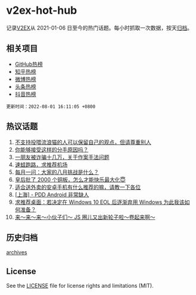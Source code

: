 # v2ex-hot-hub

 记录[V2EX](https://www.v2ex.com/)从 2021-01-06 日至今的热门话题。每小时抓取一次数据，按天[归档](archives)。
 
 ## 相关项目

- [GitHub热榜](https://github.com/lonnyzhang423/github-hot-hub)
- [知乎热榜](https://github.com/lonnyzhang423/zhihu-hot-hub)
- [微博热榜](https://github.com/lonnyzhang423/weibo-hot-hub)
- [头条热榜](https://github.com/lonnyzhang423/toutiao-hot-hub)
- [抖音热榜](https://github.com/lonnyzhang423/douyin-hot-hub)


 `更新时间：2022-08-01 16:11:05 +0800`

## 热议话题

1. [不支持投喂流浪猫的人可以保留自己的观点，但请尊重别人](https://www.v2ex.com/t/869852)
1. [你能够接受这样的分手原因吗？](https://www.v2ex.com/t/869788)
1. [一朋友被诈骗十几万，关于作案手法问题](https://www.v2ex.com/t/869882)
1. [速蛙跑路，求推荐机场](https://www.v2ex.com/t/869861)
1. [每月一问：大家的八月挑战是什么？](https://www.v2ex.com/t/869890)
1. [皇后批了 2000 个铜板，怎么才能快乐最大化😇](https://www.v2ex.com/t/869936)
1. [适合送外卖的安卓手机有什么推荐的嘛，请教一下各位](https://www.v2ex.com/t/869810)
1. [[上海] - PDD Android 非常缺人](https://www.v2ex.com/t/869790)
1. [求推荐桌面：若决定在 Windows 10 EOL 后逐渐弃用 Windows 为此我该如何准备？](https://www.v2ex.com/t/869835)
1. [来～来～来～小伙子们～ JS 圈儿又出新轮子啦～卷起来啊～](https://www.v2ex.com/t/869858)

## 历史归档

[archives](archives)

## License

See the [LICENSE](LICENSE) file for license rights and limitations (MIT).
